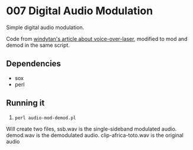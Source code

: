 # 007 Digital Audio Modulation
Simple digital audio modulation.

Code from [windytan's article about voice-over-laser](http://www.windytan.com/2013/02/voice-over-laser.html),
modified to mod and demod in the same script.

## Dependencies
 * sox
 * perl

## Running it
1. `perl audio-mod-demod.pl`

Will create two files, ssb.wav is the single-sideband modulated audio. demod.wav
is the demodulated audio.  clip-africa-toto.wav is the original audio
